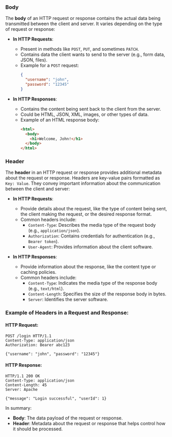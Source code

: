 ### Body

The **body** of an HTTP request or response contains the actual data being transmitted between the client and server. It varies depending on the type of request or response:

- **In HTTP Requests**:
  - Present in methods like `POST`, `PUT`, and sometimes `PATCH`.
  - Contains data the client wants to send to the server (e.g., form data, JSON, files).
  - Example for a `POST` request:
    ```json
    {
      "username": "john",
      "password": "12345"
    }
    ```

- **In HTTP Responses**:
  - Contains the content being sent back to the client from the server.
  - Could be HTML, JSON, XML, images, or other types of data.
  - Example of an HTML response body:
    ```html
    <html>
      <body>
        <h1>Welcome, John!</h1>
      </body>
    </html>
    ```

### Header

The **header** in an HTTP request or response provides additional metadata about the request or response. Headers are key-value pairs formatted as `Key: Value`. They convey important information about the communication between the client and server:

- **In HTTP Requests**:
  - Provide details about the request, like the type of content being sent, the client making the request, or the desired response format.
  - Common headers include:
    - `Content-Type`: Describes the media type of the request body (e.g., `application/json`).
    - `Authorization`: Contains credentials for authentication (e.g., `Bearer token`).
    - `User-Agent`: Provides information about the client software.

- **In HTTP Responses**:
  - Provide information about the response, like the content type or caching policies.
  - Common headers include:
    - `Content-Type`: Indicates the media type of the response body (e.g., `text/html`).
    - `Content-Length`: Specifies the size of the response body in bytes.
    - `Server`: Identifies the server software.

### Example of Headers in a Request and Response:

#### HTTP Request:
```
POST /login HTTP/1.1
Content-Type: application/json
Authorization: Bearer abc123

{"username": "john", "password": "12345"}
```

#### HTTP Response:
```
HTTP/1.1 200 OK
Content-Type: application/json
Content-Length: 45
Server: Apache

{"message": "Login successful", "userId": 1}
```

In summary:
- **Body**: The data payload of the request or response.
- **Header**: Metadata about the request or response that helps control how it should be processed.
